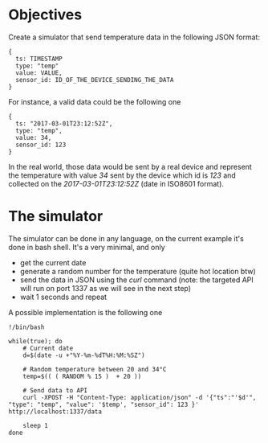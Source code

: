 # Objectives

Create a simulator that send temperature data in the following JSON format:

````
{
  ts: TIMESTAMP
  type: "temp"
  value: VALUE,
  sensor_id: ID_OF_THE_DEVICE_SENDING_THE_DATA
}
````

For instance, a valid data could be the following one

````
{
  ts: "2017-03-01T23:12:52Z",
  type: "temp",
  value: 34,
  sensor_id: 123
}
````

In the real world, those data would be sent by a real device and represent the temperature with value *34* sent by the device which id is *123* and collected on the *2017-03-01T23:12:52Z* (date in ISO8601 format).

#  The simulator

The simulator can be done in any language, on the current example it's done in bash shell.
It's a very minimal, and only
* get the current date
* generate a random number for the temperature (quite hot location btw)
* send the data in JSON using the *curl* command (note: the targeted API will run on port 1337 as we will see in the next step)
* wait 1 seconds and repeat

A possible implementation is the following one

````
!/bin/bash

while(true); do
    # Current date
    d=$(date -u +"%Y-%m-%dT%H:%M:%SZ")

    # Random temperature between 20 and 34°C
    temp=$(( ( RANDOM % 15 )  + 20 ))

    # Send data to API
    curl -XPOST -H "Content-Type: application/json" -d '{"ts":"'$d'", "type": "temp", "value": '$temp', "sensor_id": 123 }' http://localhost:1337/data

    sleep 1
done
````
